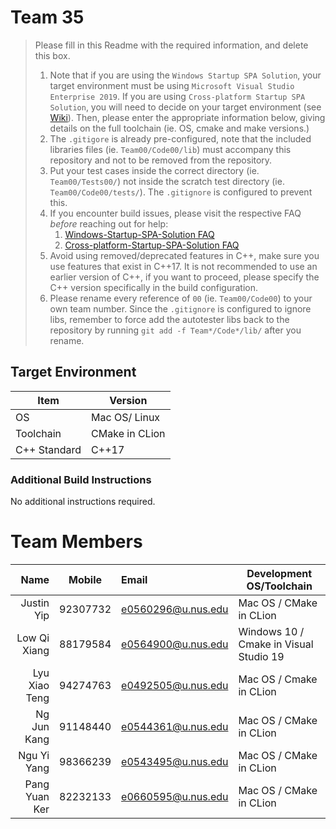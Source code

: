 # Team 35

> Please fill in this Readme with the required information, and delete this box.
> 
> 1. Note that if you are using the `Windows Startup SPA Solution`, your target environment must be using `Microsoft Visual Studio Enterprise 2019`. 
>   If you are using `Cross-platform Startup SPA Solution`, you will need to decide on your target environment (see [Wiki](https://github.com/nus-cs3203/project-wiki/wiki/Version-Control-System-and-Code-Repository)).
>   Then, please enter the appropriate information below, giving details on the full toolchain (ie. OS, cmake and make versions.)
> 2. The `.gitigore` is already pre-configured, note that the included libraries files (ie. `Team00/Code00/lib`) must accompany this repository and not to be removed from the repository.
> 3. Put your test cases inside the correct directory (ie. `Team00/Tests00/`) not inside the scratch test directory (ie. `Team00/Code00/tests/`). The `.gitignore` is configured to prevent this.
> 4. If you encounter build issues, please visit the respective FAQ *before* reaching out for help:
>     1. [Windows-Startup-SPA-Solution FAQ](https://github.com/nus-cs3203/project-wiki/wiki/Windows-Startup-SPA-Solution#faq)
>     2. [Cross-platform-Startup-SPA-Solution FAQ](https://github.com/nus-cs3203/project-wiki/wiki/Cross-platform-Startup-SPA-Solution#faq)
> 5. Avoid using removed/deprecated features in C++, make sure you use features that exist in C++17. It is not recommended to use an earlier version of C++, if you want to proceed, please specify the C++ version specifically in the build configuration.
> 6. Please rename every reference of `00` (ie. `Team00/Code00`) to your own team number. Since the `.gitignore` is configured to ignore libs, remember to force add the autotester libs back to the repository by running `git add -f Team*/Code*/lib/` after you rename.

## Target Environment

Item | Version
-|-
OS | Mac OS/ Linux
Toolchain | CMake in CLion
C++ Standard | C++17

### Additional Build Instructions

No additional instructions required.

# Team Members

Name | Mobile | Email | Development OS/Toolchain
-:|:-:|:-|-|
Justin Yip | 92307732 | e0560296@u.nus.edu | Mac OS / CMake in CLion
Low Qi Xiang | 88179584 | e0564900@u.nus.edu | Windows 10 / Cmake in Visual Studio 19
Lyu Xiao Teng | 94274763 | e0492505@u.nus.edu | Mac OS / Cmake in CLion
Ng Jun Kang | 91148440 | e0544361@u.nus.edu | Mac OS / CMake in CLion
Ngu Yi Yang | 98366239 | e0543495@u.nus.edu | Mac OS / CMake in CLion
Pang Yuan Ker | 82232133 | e0660595@u.nus.edu | Mac OS / CMake in CLion
